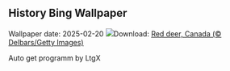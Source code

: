 ## History Bing Wallpaper
Wallpaper date: 2025-02-20
![](https://www.bing.com/th?id=OHR.CanadaDeer_EN-IN1563872531_UHD.jpg&w=1000)Download: [Red deer, Canada (© Delbars/Getty Images)](https://www.bing.com/th?id=OHR.CanadaDeer_EN-IN1563872531_UHD.jpg)

Auto get programm by LtgX
